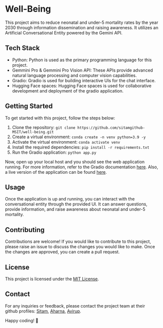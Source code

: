 ﻿# Well-Being

This project aims to reduce neonatal and under-5 mortality rates by the year 2030 through information dissemination and raising awareness. It utilizes an Artificial Conversational Entity powered by the Gemini API.

## Tech Stack

- Python: Python is used as the primary programming language for this project.
- Gemmini Pro & Gemmini Pro Vision API: These APIs provide advanced natural language processing and computer vision capabilities.
- Gradio: Gradio is used for building interactive UIs for the chat interface.
- Hugging Face spaces: Hugging Face spaces is used for collaborative development and deployment of the gradio application.

## Getting Started

To get started with this project, follow the steps below:

1. Clone the repository: `git clone https://github.com/sitamgithub-MSIT/well-being.git`
2. Create a virtual environment: `conda create -n venv python=3.9 -y`
3. Activate the virtual environment: `conda activate venv`
4. Install the required dependencies: `pip install -r requirements.txt`
5. Run the Gradio application: `python app.py`

Now, open up your local host and you should see the web application running. For more information, refer to the Gradio documentation [here](https://www.gradio.app/docs/interface). Also, a live version of the application can be found [here](https://huggingface.co/spaces/sitammeur/Well_Being).

## Usage

Once the application is up and running, you can interact with the conversational entity through the provided UI. It can answer questions, provide information, and raise awareness about neonatal and under-5 mortality.

## Contributing

Contributions are welcome! If you would like to contribute to this project, please raise an issue to discuss the changes you would like to make. Once the changes are approved, you can create a pull request.

## License

This project is licensed under the [MIT License](LICENSE).

## Contact

For any inquiries or feedback, please contact the project team at their github profiles: [Sitam](https://github.com/sitamgithub-MSIT), [Aharna](https://github.com/aharna), [Avirup](https://github.com/avirupnandi1).

Happy coding! 🚀
